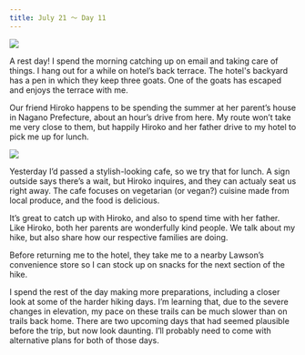 ```yaml
---
title: July 21 ～ Day 11
---
```


![](./images/IMG_8160.jpg)

A rest day! I spend the morning catching up on email and taking care of things. I hang out for a while on hotel’s back terrace. The hotel's backyard has a pen in which they keep three goats. One of the goats has escaped and enjoys the terrace with me.

Our friend Hiroko happens to be spending the summer at her parent’s house in Nagano Prefecture, about an hour’s drive from here. My route won’t take me very close to them, but happily Hiroko and her father drive to my hotel to pick me up for lunch.

![](./images/IMG_0040.jpg)

Yesterday I’d passed a stylish-looking cafe, so we try that for lunch. A sign outside says there’s a wait, but Hiroko inquires, and they can actualy seat us right away. The cafe focuses on vegetarian (or vegan?) cuisine made from local produce, and the food is delicious.

It’s great to catch up with Hiroko, and also to spend time with her father. Like Hiroko, both her parents are wonderfully kind people. We talk about my hike, but also share how our respective families are doing.

Before returning me to the hotel, they take me to a nearby Lawson’s convenience store so I can stock up on snacks for the next section of the hike.

I spend the rest of the day making more preparations, including a closer look at some of the harder hiking days. I’m learning that, due to the severe changes in elevation, my pace on these trails can be much slower than on trails back home. There are two upcoming days that had seemed plausible before the trip, but now look daunting. I’ll probably need to come with alternative plans for both of those days.
